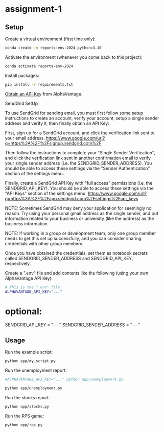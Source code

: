 # assignment-1
## Setup

Create a virtual environment (first time only):

```sh
conda create -n reports-env-2024 python=3.10
```

Activate the environment (whenever you come back to this project):

```sh
conda activate reports-env-2024
```

Install packages:

```sh
pip install -r requirements.txt
```

[Obtain an API Key](https://www.alphavantage.co/support/#api-key) from AlphaVantage.


SendGrid SetUp

To use SendGrid for sending email, you must first follow some setup instructions to create an account, verify your account, setup a single sender address and verify it, then finally obtain an API Key:

First, sign up for a SendGrid account, and click the verification link sent to your email address.
https://www.google.com/url?q=https%3A%2F%2Fsignup.sendgrid.com%2F


Then follow the instructions to complete your "Single Sender Verification", and click the verification link sent in another confirmation email to verify your single sender address (i.e. the SENDGRID_SENDER_ADDRESS). You should be able to access these settings via the "Sender Authentication" section of the settings menu.

Finally, create a SendGrid API Key with "full access" permissions (i.e. the SENDGRID_API_KEY). You should be able to access these settings via the "API Keys" section of the settings menu.
https://www.google.com/url?q=https%3A%2F%2Fapp.sendgrid.com%2Fsettings%2Fapi_keys


NOTE: Sometimes SendGrid may deny your application for seemingly no reason. Try using your personal gmail address as the single sender, and put information related to your business or university (like the address) as the business information.

NOTE: If working in a group or development team, only one group member needs to get this set up successfully, and you can consider sharing credentials with other group members.

Once you have obtained the credentials, set them as notebook secrets called SENDGRID_SENDER_ADDRESS and SENDGRID_API_KEY, respectively.


Create a ".env" file and add contents like the following (using your own AlphaVantage API Key):

```sh
# this is the ".env" file:
ALPHAVANTAGE_API_KEY="..."
```

# optional:

SENDGRID_API_KEY = "---"
SENDGRID_SENDER_ADDRESS = "---"

## Usage

Run the example script:

```sh
python app/my_script.py
```

Run the unemployment report:

```sh
#ALPHAVANTAGE_API_KEY="..." python app/unemployment.py

python app/unemployment.py
```

Run the stocks report:

```sh
python app/stocks.py
```

Run the RPS game:

```sh
python app/rps.py
```